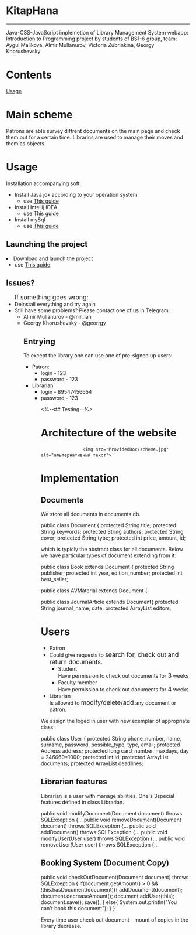 
# KitapHana
---
Java-CSS-JavaScript implemetion of Library Management System webapp: 
Introduction to Programming project by students of BS1-6 group, team: Aygul Malikova, Almir Mullanurov,
Victoria Zubrinkina, Georgy Khorushevsky 
# Contents
<a href="#InstAndL">Usage</a>

# Main scheme
Patrons are able survey diffrent documents on the main page and check them out for a certain time.
Librarins are used to manage their moves and them as objects. 
<a name="InstAndL">
   
# Usage
</a>
<a name="inst"

## Installation accompanying soft:
</a>
<ul>
    <li>Install Java jdk according to your operation system
        <ul>
           <li> use <a href="ProvidedDoc/java.pdf"> This guide </a>
        </ul>
    <li>Install Intellij IDEA 
        <ul>
           <li> use <a href="https://www.jetbrains.com/help/idea/install-and-set-up-intellij-idea.html"> This guide</a>
        </ul>
    <li>Install mySql
        <ul>
           <li> use <a href="ProvidedDoc/mysql.pdf">This guide</a>
        </ul>
 </ul>

## Launching the project
<li>Download and launch the project
        <ul>
           <li> use <a href="ProvidedDoc/project.pdf">This guide</a>
        </ul>
   
## Issues?
   <ul><big> If something goes wrong:</big>
       <li> Deinstall everything and try again
       <li> Still have some problems? Please contact one of us in Telegram:
          <ul>
             <li> Almir Mullanurov - @mir_lan
             <li> Georgy Khorushevsky - @georrgy

## Entrying
To except the library one can use one of pre-signed up users:
<ul>
   <li> Patron:
      <ul>
         <li> login - 123
         <li> password - 123
      </ul>
   <li> Librarian:
      <ul>
         <li> login - 89547456654
         <li> password  - 123

<%--## Testing--%>

# Architecture of the website
                    <img src="ProvidedDoc/scheme.jpg" alt="альтернативный текст"> 
                    
# Implementation
## Documents
We store all documents in documents db. 


public class Document {
    protected String title;
    protected String keywords;
    protected String authors;
    protected String cover;
    protected String type;
    protected int price, amount, id;

which is typicly the abstract class for all documents.
Below we have particular types of document extending from it: 

public class Book extends Document {
    protected String publisher;
    protected int year, edition_number;
    protected int best_seller;

 

public class AVMaterial extends Document {


 

public class JournalArticle extends Document{
    protected String journal_name, date;
    protected ArrayList<String> editors;




# Users 
<ul>
<li> Patron<li>
   Could give requests to  <big>search for, check out and return documents.</big>
<ul>   
   <li> Student</li>
   Have permission to сheck out documents for <big>3</big> weeks 
   <li> Faculty member </li>
   Have permission to сheck out documents for <big>4</big> weeks 
</ul>
<li> Librarian </li>
   Is allowed to <big>modify/delete/add</big> any document or patron.
</ul>

We assign the loged in user with new exemplar of appropriate class:

public class User {
    protected String phone_number, name, surname, password, possible_type, type, email;
    protected Address address;
    protected long card_number, maxdays, day = 24*60*60*1000;
    protected int id;
    protected ArrayList<Document> documents;
    protected ArrayList<Long> deadlines;


## Librarian features
Librarian is a user with manage abilities. One's 3special features
defined in class Librarian. 

public void modifyDocument(Document document) throws SQLException {...
public void  removeDocument(Document document) throws SQLException {...
public void addDocument() throws SQLException {...
public void modifyUser(User user) throws SQLException {...
public void removeUser(User user) throws SQLException {...



## Booking System (Document Copy)
public void checkOutDocument(Document document) throws SQLException {
        if(document.getAmount() > 0 && !this.hasDocument(document)){
            addDocument(document);
            document.decreaseAmount();
            document.addUser(this);
            document.save();
            save();
        }
        else{
            System.out.println("You can't book this document");
        }
    }

Every time user check out document - mount of copies in the library decrease.

